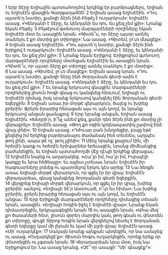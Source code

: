 1 Երբ Տէրը Եղիային պտտահողմով երկինք էր բարձրացնելու, Եղիան ու Եղիսէէն գնացին Գաղգաղա400: 2 Եղիան ասաց Եղիսէէին. «Դու այստե՛ղ նստիր, քանզի Տէրն ինձ Բեթէլ է ուղարկում»: Եղիսէէն ասաց. «Կենդանի է Տէրը, եւ կենդանի ես դու. ես քեզ չեմ լքի»: Նրանք եկան Բեթէլ: 3 Բեթէլում գտնուող մարգարէների որդիները եկան Եղիսէէի մօտ եւ ասացին նրան. «Գիտե՞ս, որ Տէրը այսօր առնել տանելու է քո մօտից քո տիրոջը»: Նա ասաց. «Գիտեմ, լո՛ւռ մնացէք»: 4 Եղիան ասաց Եղիսէէին. «Դու այստե՛ղ նստիր, քանզի Տէրն ինձ Երիքով է ուղարկում»: Եղիսէէն ասաց. «Կենդանի է Տէրը, եւ կենդանի ես դու. ես քեզ չեմ լքի»: 5 Նրանք եկան Երիքով: Երիքովում գտնուող մարգարէների որդիները մօտեցան Եղիսէէին եւ ասացին նրան. «Գիտե՞ս, որ այսօր Տէրը քո տիրոջը առնել տանելու է քո մօտից»: 6 Նա ասաց. «Գիտեմ, լո՛ւռ մնացէք»: Եղիան ասաց նրան. «Դու այստե՛ղ նստիր, քանզի Տէրը ինձ Յորդանան գետի ափն է ուղարկում»: Եղիսէէն ասաց. «Կենդանի է Տէրը, եւ կենդանի ես դու. ես քեզ չեմ լքի»: 7 Եւ նրանք երկուսով գնացին: Մարգարէների որդիներից յիսուն հոգի գնաց ու կանգնեց հեռւում, Եղիայի ու Եղիսէէի դիմաց, իսկ սրանք երկուսով կանգնել էին Յորդանան գետի եզերքին: 8 Եղիան առաւ իր մորթէ վերարկուն, ծալեց ու խփեց ջրերին: Ջրերն իրարից հեռացան այս ու այն կողմ, եւ նրանք երկուսով անցան ցամաքով:
9 Երբ նրանք անցան, Եղիան ասաց Եղիսէէին. «Խնդրի՛ր, ի՞նչ անեմ քեզ, քանի դեռ Տէրն ինձ քո մօտից չի վերացրել»: Եղիսէէն ասաց. «Թող քո ոգին կրկնապատիկ չափով ինձ վրայ լինի»: 10 Եղիան ասաց. «Դժուար բան խնդրեցիր, բայց եթէ քեզնից իմ երկինք բարձրանալու ժամանակ ինձ տեսնես, այդպէս թող լինի, ապա թէ ոչ՝ թող չլինի»:
11 Մինչ նրանք քայլում էին, մի հրեղէն կառք ու հրեղէն երիվարներ երեւացին, նրանց միմեանցից բաժանեցին, եւ Եղիան պտտահողմի մէջ դէպի երկինք վերացաւ: 12 Եղիսէէն նայեց ու աղաղակեց. «Հա՜յր իմ, հա՜յր իմ, Իսրայէլի կառքը եւ նրա հեծեալը»: Եւ այլեւս չտեսաւ նրան: Եղիսէէն իր հագուստները բռնեց ու պատռելով երկու կէս արեց: 13 Նա ձեռքն առաւ Եղիայի մորթէ վերարկուն, որ գցել էր իր վրայ: Եղիսէէն վերադարձաւ, գնաց կանգնեց Յորդանան գետի եզերքին, 14 վերցրեց Եղիայի մորթէ վերարկուն, որ գցել էր իր վրայ, խփեց ջրերին՝ ասելով. «Եղիայի Տէ՛ր Աստուած, ո՞ւր ես հիմա»: Նա խփեց ջրերին, ջրերն իրարից հեռացան այս ու այն կողմ, եւ Եղիսէէն անցաւ:
15 Երբ Երիքովի մարգարէների որդիները դիմացից տեսան նրան, ասացին. «Եղիայի հոգին իջել է Եղիսէէի վրայ»: Նրանք եկան դիմաւորեցին, երկրպագեցին նրան 16 ու ասացին նրան. «Ահա մեզ՝ քո ծառաների հետ, յիսուն զօրեղ մարդիկ կան, թող գնան ու փնտռեն քո տիրոջը, գուցէ Տիրոջ հոգին նրան վերցնելով նետել է Յորդանան գետի եզերքը կամ մի լերան եւ կամ մի բլրի վրայ: Եղիսէէն ասաց. «Մի՛ ուղարկէք»: 17 Սակայն նրանք այնքան պնդեցին, որ նա ամաչեց ու ասաց. «Ուղարկեցէ՛ք»: Յիսուն հոգու ուղարկեցին, որոնք երեք օր փնտռեցին ու չգտան նրան: 18 Վերադարձան նրա մօտ, իսկ նա Երիքովում էր: Նա ասաց նրանց. «Չէ՞ որ ասացի՝ “Մի՛ գնացէք”»:
